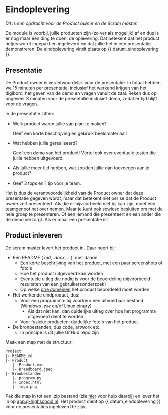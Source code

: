 # Eindoplevering

*Dit is een opdracht voor de Product owner en de Scrum master.*

De module is voorbij, jullie producten zijn (zo ver als mogelijk) af en dus is er nog maar één ding te doen: de oplevering. Dat betekent dat het product netjes wordt ingepakt en ingeleverd en dat jullie het in een presentatie demonstreren. De eindoplevering vindt plaats op {{ datum_eindoplevering }}.

## Presentatie

De Product owner is verantwoordelijk voor de presentatie. In totaal hebben we 15 minuten per presentatie, inclusief het werkend krijgen van het digibord, het geven van de demo en vragen vanuit de zaal. Reken dus op ongeveer 8 minuten voor de presentatie inclusief demo, zodat er tijd blijft voor de vragen.

In de presentatie zitten:

- Welk product waren jullie van plan te maken?

  Geef een korte beschrijving en gebruik beeldmateriaal!
- Wat hebben jullie gerealiseerd?

  Geef een demo van het product! Vertel ook over eventuele testen die jullie hebben uitgevoerd.
- Als jullie meer tijd hebben, wat zouden jullie dan toevoegen aan je product?
- Geef 3 tops en 1 tip voor je team.

Het is dus de verantwoordelijkheid van de Product owner dat deze presentatie gegeven wordt, maar dat betekent niet per se dat de Product owner zelf presenteert. Als die er bijvoorbeeld niet bij kan zijn, moet een teamgenoot het over nemen. Maar je kunt ook sowieso besluiten om met de hele groep te presenteren. Of een iemand die presenteert en een ander die de demo verzorgt. Als er maar een presentatie is!

## Product inleveren

De scrum master levert het product in. Daar hoort bij:

- Een README (*.md*, *.docx*, ...), met daarin:
  - Een korte beschrijving van het product, met een paar screenshots of foto's
  - Hoe het product uitgevoerd kan worden
  - Eventuele uitleg die nodig is voor de beoordeling (bijvoorbeeld resultaten van een gebruikersonderzoek)
  - Op welke [drie domeinen](beoordeling.md#eindproduct) het product beoordeeld moet worden
- Het werkende eindproduct, dus:
  - Voor een programma: bij voorkeur een uitvoerbaar bestand (Windows *.exe* en/of Linux binary)
    - Als dat niet kan, dan duidelijke uitleg over hoe het programma uitgevoerd dient te worden
  - Voor fysieke producten: duidelijke foto's van het product
- De bronbestanden, dus code, artwork etc.
  - In principe is dit jullie GitHub repo zijn

Maak een map met de structuur:

```
Project
|- README.md
|- Product
   |- Product.exe
   |- Breadboard.jpeg
|- Bronbestanden
   |- program.py
   |- index.html
   |- logo.png
```

Pak die map in tot een .zip bestand (zie [hier](https://informatica.q-highschool.nl/informatie/meerdere-bestanden-inleveren) voor hulp daarbij) en lever het in op [app.q-highschool.nl](https://app.q-highschool.nl). Het product dient op {{ datum_eindoplevering }} voor de presentaties ingeleverd te zijn.
